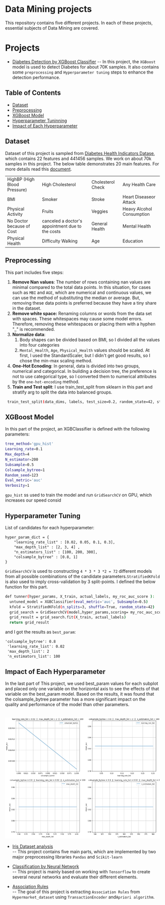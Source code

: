 ﻿# Data Mining projects

This repository contains five different projects. In each of these projects, essential subjects of Data Mining are covered. 



# Projects

* [Diabetes Detection by ‍‍‍XGBoost Classifier](https://github.com/MohammadJavadArdestani/Data-Mining-projects/tree/main/Diabetes_detection_by_XGBoost_Classifier)
-- In this project, the ```XGBoost``` model is used to detect Diabetes for about 70K samples. It also contains some ```preprocessing``` and ``Hyperparameter tuning`` steps to enhance the detection performance.<br>

## Table of Contents
* [Dataset](https://github.com/MohammadJavadArdestani/Data-Mining-projects/edit/main/Diabetes_detection_by_XGBoost_Classifier/README.md#dataset)
* [Preprocessing](https://github.com/MohammadJavadArdestani/Data-Mining-projects/edit/main/Diabetes_detection_by_XGBoost_Classifier/README.md#preprocessing)
* [XGBoost Model](https://github.com/MohammadJavadArdestani/Data-Mining-projects/edit/main/Diabetes_detection_by_XGBoost_Classifier/README.md#xgboost-model)
* [Hyperparameter Tuninning](https://github.com/MohammadJavadArdestani/Data-Mining-projects/edit/main/Diabetes_detection_by_XGBoost_Classifier/README.md#hyperparameter-tuning)
* [Impact of Each Hyperparameter](https://github.com/MohammadJavadArdestani/Data-Mining-projects/edit/main/Diabetes_detection_by_XGBoost_Classifier/README.md#impact-of-each-hyperparameter)

## Dataset
Dataset of this project is sampled from [Diabetes Health Indicators Datase](https://www.kaggle.com/datasets/alexteboul/diabetes-health-indicators-dataset), which contains 22 features and 441456 samples. We work on about 70k samples in this project. The below table demonstrates 20 main features. For more details read this [document](https://www.kaggle.com/datasets/alexteboul/diabetes-health-indicators-dataset).  

<table>
  <tr>
    <td>HighBP (High Blood Pressure)</td>
    <td>High Cholesterol</td>
    <td>Cholesterol Check</td>
    <td>Any Health Care</td>
  </tr>
  <tr>
    <td>BMI</td>
    <td>Smoker</td>
    <td>Stroke</td>
    <td>Heart Diseaseor Attack</td>
  </tr>

   <tr>
    <td>Physical Activity</td>
    <td>Fruits</td>
    <td>Veggies</td>
    <td>Heavy Alcohol Consumption</td>
  </tr>

   <tr>
    <td>No Doctor because of Cost</td>
    <td>canceled a doctor's appointment due to the costs</td>
    <td>General Health</td>
    <td>Mental Health</td>
  </tr>

   <tr>
    <td>Physical Health</td>
    <td>Difficulty Walking</td>
    <td>Age</td>
    <td>Education</td>
  </tr>
</table>

## Preprocessing
This part includes five steps:
1. **Remove Nan values**: The number of rows containing nan values are minimal compared to the total data points. In this situation, for cases such as ```MBI``` and ```AGE```, which are numerical and continuous values, we can use the method of substituting the median or average. But, removing these data points is preferred because they have a tiny share in the dataset. 
2. **Remove white space:** Renaming columns or words from the data set with spaces. These whitespaces may cause some model errors. Therefore, removing these whitespaces or placing them with a hyphen "_" is recommended.
3. **Normalize data**: 
    1. Body shapes can be divided based on BMI, so I divided all the values into four categories
    2. ```Mental_Health```, ```Age```, ```Physical_Health``` values should be scaled. At first, I used the StandardScaler, but I didn't get good results, so I chose the min-max scaling method.
4. **One-Hot Ecnoding**:
In general, data is divided into two groups, numerical and categorical. In building a decision tree, the preference is not to use categorical type, so I converted them to numerical attributes by the ```one-hot-encoding``` method.
5. **Train and Test split**: 
I use train_test_split from sklearn in this part and stratify arg to split the data into balanced groups.
```bash
 train_test_split(data_dims, labels, test_size=0.2, random_state=42, stratify=labels)
```

## XGBoost Model
In this part of the project, an XGBClassifier is defined with the following parameters:

```bash
tree_method='gpu_hist'
Learning_rate=0.1
Max_depth=4
N_estimator=200
Subsample=0.5
Colsample_bytree=1
Random_seed=123
Eval_metric='auc'
Verbosity=1
```
```gpu_hist``` ss used to train the model and run ```GridSearchCV``` on GPU, which increases our speed consid


## Hyperparameter Tuning 
List of candidates for each hyperparameter:
```
hyper_param_dict = {
    "learning_rate_list" : [0.02, 0.05, 0.1, 0.3],
    "max_depth_list" : [2, 3, 4] ,
    "n_estimators_list" : [100, 200, 300],
    "colsample_bytree" : [0.8, 1]
}
```
```GridSearchCV``` is used to constructing ``` 4 * 3 * 3 *2 = 72 ```  different models from all possible combinations of the candidate parameters.```StratifiedKFold``` is also used to imply  cross-validation by 3 split-points. I defined the below function for this part.
```bash
def tunner(hyper_params, X_train, actual_labels, my_roc_auc_score ):
  untuned_model = XGBClassifier(eval_metric='auc', Subsample=0.5) 
  kfold = StratifiedKFold(n_splits=3, shuffle=True, random_state=42)
  grid_search = GridSearchCV(model,hyper_params,scoring= my_roc_auc_score, n_jobs=-1, cv=kfold)
  grid_result = grid_search.fit(X_train, actual_labels)
  return grid_result
  ```
and I got the results as ```best_param```: 
```
'colsample_bytree': 0.8
 'learning_rate_list': 0.02
 'max_depth_list': 2
 'n_estimators_list': 100
 ```

## Impact of Each Hyperparameter
In the last part of This project, we used best_param values for each subplot and placed only one variable on the horizontal axis to see the effects of that variable on the best_param model. Based on the results, it was found that the colsample_bytree parameter has a more significant impact on the quality and performance of the model than other parameters. <br><br><br>
![Impact of Each Hyperparameter](https://github.com/MohammadJavadArdestani/Data-Mining-projects/blob/main/Diabetes_detection_by_XGBoost_Classifier/Hyperparameter_imapct.PNG)


* [Iris Dataset analysis](https://github.com/MohammadJavadArdestani/Data-Mining-projects/tree/main/Iris%20Dataset%20analysis)<br>
-- This project contains five main parts, which are implemented by two major preprocessing libraries ```Pandas``` and ```Scikit-learn```



* [Classification by Neural Network](https://github.com/MohammadJavadArdestani/Data-Mining-projects/tree/main/Classification%20by%20Neural%20Network)<br>
-- This project is mainly based on working with ```Tensorflow``` to create several neural networks and evaluate their different elements.






* [Association Rules](https://github.com/MohammadJavadArdestani/Data-Mining-projects/tree/main/Association%20Rules)<br>
-- The goal of this project is extracting ```Association Rules```  from ```Hypermarket_dataset``` using ```TransactionEncoder``` and```Apriori algorithm```.
